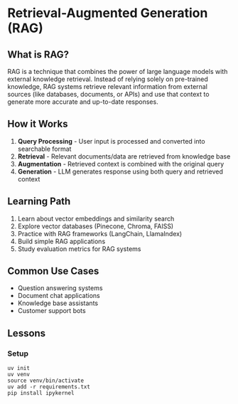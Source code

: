 # Retrieval-Augmented Generation (RAG)

## What is RAG?

RAG is a technique that combines the power of large language models with external knowledge retrieval. Instead of relying solely on pre-trained knowledge, RAG systems retrieve relevant information from external sources (like databases, documents, or APIs) and use that context to generate more accurate and up-to-date responses.

## How it Works

1. **Query Processing** - User input is processed and converted into searchable format
2. **Retrieval** - Relevant documents/data are retrieved from knowledge base
3. **Augmentation** - Retrieved context is combined with the original query
4. **Generation** - LLM generates response using both query and retrieved context

## Learning Path
1. Learn about vector embeddings and similarity search
2. Explore vector databases (Pinecone, Chroma, FAISS)
3. Practice with RAG frameworks (LangChain, LlamaIndex)
4. Build simple RAG applications
5. Study evaluation metrics for RAG systems

## Common Use Cases
- Question answering systems
- Document chat applications
- Knowledge base assistants
- Customer support bots

## Lessons

### Setup
```
uv init
uv venv
source venv/bin/activate
uv add -r requirements.txt 
pip install ipykernel
```

